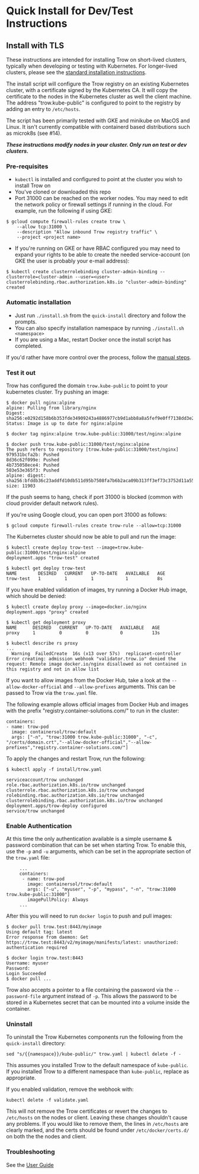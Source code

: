 Quick Install for Dev/Test Instructions
=======================================

## Install with TLS

These instructions are intended for installing Trow on short-lived clusters, typically when
developing or testing with Kubernetes. For longer-lived clusters, please see the [standard
installation instructions](install/INSTALL.md). 

The install script will configure the Trow registry on an existing Kubernetes
cluster, with a certificate signed by the Kubernetes CA. It will copy the certificate to the nodes
in the Kubernetes cluster as well the client machine. The address "trow.kube-public" is configured
to point to the registry by adding an entry to `/etc/hosts`.

The script has been primarily tested with GKE and minikube on MacOS and Linux. It isn't currently
compatible with containerd based distributions such as microk8s (see #14).

***These instructions modify nodes in your cluster. Only run on test or dev clusters.***

### Pre-requisites

 - `kubectl` is installed and configured to point at the cluster you wish to install Trow on
 - You've cloned or downloaded this repo
 - Port 31000 can be reached on the worker nodes. You may need to edit the network policy or firewall settings if running in the cloud. For example, run the following if using GKE:
```
$ gcloud compute firewall-rules create trow \
    --allow tcp:31000 \ 
    --description "Allow inbound Trow registry traffic" \ 
    --project <project name>
```
 - If you're running on GKE or have RBAC configured you may need to expand your
   rights to be able to create the needed service-account (on GKE the user is probably your e-mail address):
```
$ kubectl create clusterrolebinding cluster-admin-binding --clusterrole=cluster-admin --user=<user>
clusterrolebinding.rbac.authorization.k8s.io "cluster-admin-binding" created
```

### Automatic installation

 - Just run `./install.sh` from the `quick-install` directory and follow the prompts. 
 - You can also specify installation namespace by running `./install.sh <namespace>`
 - If you are using a Mac, restart Docker once the install script has completed.

If you'd rather have more control over the process, follow the [manual
steps](./quick-install/MANUAL_INSTALL.md).

### Test it out

Trow has configured the domain `trow.kube-public` to point to your kubernetes cluster. Try pushing an image:

```
$ docker pull nginx:alpine
alpine: Pulling from library/nginx
Digest: sha256:e0292d158b6b353fde34909243a4886977cb9d1abb8a8a5fef9e0ff7138dd3e2
Status: Image is up to date for nginx:alpine
```
```
$ docker tag nginx:alpine trow.kube-public:31000/test/nginx:alpine
```
```
$ docker push trow.kube-public:31000/test/nginx:alpine
The push refers to repository [trow.kube-public:31000/test/nginx]
979531bcfa2b: Pushed 
8d36c62f099e: Pushed 
4b735058ece4: Pushed 
503e53e365f3: Pushed 
alpine: digest: sha256:bfddb36c23addfd10db511d95b7508fa7b6b2aca09b313ff3ef73c3752d11a55 size: 11903
```

If the push seems to hang, check if port 31000 is blocked (common with cloud provider default network rules).

If you're using Google cloud, you can open port 31000 as follows:

```
$ gcloud compute firewall-rules create trow-rule --allow=tcp:31000
```

The Kubernetes cluster should now be able to pull and run the image:

```
$ kubectl create deploy trow-test --image=trow.kube-public:31000/test/nginx:alpine
deployment.apps "trow-test" created
```
```
$ kubectl get deploy trow-test
NAME        DESIRED   CURRENT   UP-TO-DATE   AVAILABLE   AGE
trow-test   1         1         1            1           8s
```

If you have enabled validation of images, try running a Docker Hub image, which should be denied:

```
$ kubectl create deploy proxy --image=docker.io/nginx
deployment.apps "proxy" created
```
```
$ kubectl get deployment proxy
NAME      DESIRED   CURRENT   UP-TO-DATE   AVAILABLE   AGE
proxy     1         0         0            0           13s
```
```
$ kubectl describe rs proxy
...
  Warning  FailedCreate  16s (x13 over 57s)  replicaset-controller  Error creating: admission webhook "validator.trow.io" denied the request: Remote image docker.io/nginx disallowed as not contained in this registry and not in allow list
```

If you want to allow images from the Docker Hub, take a look at the `--allow-docker-official` and `--allow-prefixes` arguments. This can be passed to Trow via the `trow.yaml` file.

The following example allows official images from Docker Hub and images with the prefix "registry.container-solutions.com/" to run in the cluster:
```
containers:
- name: trow-pod
  image: containersol/trow:default
  args: ["-n", "trow:31000 trow.kube-public:31000", "-c", "/certs/domain.crt","--allow-docker-official","--allow-prefixes","registry.container-solutions.com/"]
```
To apply the changes and restart Trow, run the following:
```
$ kubectl apply -f install/trow.yaml 

serviceaccount/trow unchanged
role.rbac.authorization.k8s.io/trow unchanged
clusterrole.rbac.authorization.k8s.io/trow unchanged
rolebinding.rbac.authorization.k8s.io/trow unchanged
clusterrolebinding.rbac.authorization.k8s.io/trow unchanged
deployment.apps/trow-deploy configured
service/trow unchanged
```


### Enable Authentication

At this time the only authentication available is a simple username & password combination that can be set when starting Trow. To enable this, use the `-p` and `-u` arguments, which can be set in the appropriate section of the `trow.yaml` file:

```
     ...
     containers:                                                               
      - name: trow-pod                                                          
        image: containersol/trow:default                                        
        args: ["-u", "myuser", "-p", "mypass", "-n", "trow:31000 trow.kube-public:31000"]                       
        imagePullPolicy: Always
     ...   

```

After this you will need to run `docker login` to push and pull images:

```
$ docker pull trow.test:8443/myimage
Using default tag: latest
Error response from daemon: Get https://trow.test:8443/v2/myimage/manifests/latest: unauthorized: authentication required
```
```
$ docker login trow.test:8443
Username: myuser
Password: 
Login Succeeded
$ docker pull ...
```

Trow also accepts a pointer to a file containing the password via the `--password-file` argument instead of `-p`. This allows the password to be stored in a Kubernetes secret that can be mounted into a volume inside the container.

### Uninstall

To uninstall the Trow Kubernetes components run the following from the `quick-install` directory:

```
sed "s/{{namespace}}/kube-public/" trow.yaml | kubectl delete -f -
```

This assumes you installed Trow to the default namespace of `kube-public`. If you installed Trow to
a different namespace than `kube-public`, replace as appropriate.

If you enabled validation, remove the webhook with:

```
kubectl delete -f validate.yaml
```

This will not remove the Trow certificates or revert the changes to `/etc/hosts` on the nodes or
client. Leaving these changes shouldn't cause any problems. If you would like to remove them, the
lines in `/etc/hosts` are clearly marked, and the certs should be found under `/etc/docker/certs.d/`
on both the the nodes and client.

### Troubleshooting

See the [User Guide](docs/USER_GUIDE.md#Troubleshooting)

